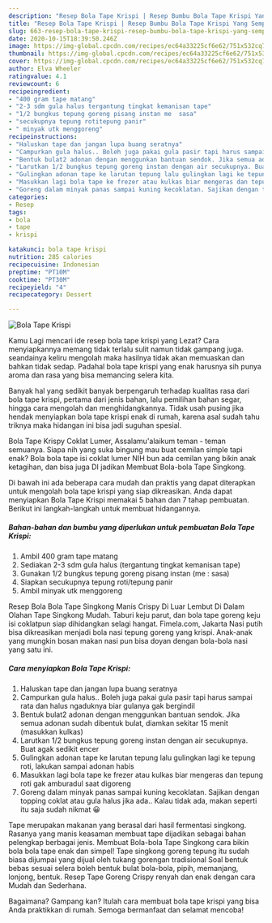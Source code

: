 ```yaml
---
description: "Resep Bola Tape Krispi | Resep Bumbu Bola Tape Krispi Yang Sempurna"
title: "Resep Bola Tape Krispi | Resep Bumbu Bola Tape Krispi Yang Sempurna"
slug: 663-resep-bola-tape-krispi-resep-bumbu-bola-tape-krispi-yang-sempurna
date: 2020-10-15T18:39:50.246Z
image: https://img-global.cpcdn.com/recipes/ec64a33225cf6e62/751x532cq70/bola-tape-krispi-foto-resep-utama.jpg
thumbnail: https://img-global.cpcdn.com/recipes/ec64a33225cf6e62/751x532cq70/bola-tape-krispi-foto-resep-utama.jpg
cover: https://img-global.cpcdn.com/recipes/ec64a33225cf6e62/751x532cq70/bola-tape-krispi-foto-resep-utama.jpg
author: Elva Wheeler
ratingvalue: 4.1
reviewcount: 6
recipeingredient:
- "400 gram tape matang"
- "2-3 sdm gula halus tergantung tingkat kemanisan tape"
- "1/2 bungkus tepung goreng pisang instan me  sasa"
- "secukupnya tepung rotitepung panir"
- " minyak utk menggoreng"
recipeinstructions:
- "Haluskan tape dan jangan lupa buang seratnya"
- "Campurkan gula halus.. Boleh juga pakai gula pasir tapi harus sampai rata dan halus ngaduknya biar gulanya gak bergindil"
- "Bentuk bulat2 adonan dengan menggunkan bantuan sendok. Jika semua adonan sudah dibentuk bulat, diamkan sekitar 15 menit (masukkan kulkas)"
- "Larutkan 1/2 bungkus tepung goreng instan dengan air secukupnya. Buat agak sedikit encer"
- "Gulingkan adonan tape ke larutan tepung lalu gulingkan lagi ke tepung roti, lakukan sampai adonan habis"
- "Masukkan lagi bola tape ke frezer atau kulkas biar mengeras dan tepung roti gak amburadul saat digoreng"
- "Goreng dalam minyak panas sampai kuning kecoklatan. Sajikan dengan topping coklat atau gula halus jika ada.. Kalau tidak ada, makan seperti itu saja sudah nikmat 😀"
categories:
- Resep
tags:
- bola
- tape
- krispi

katakunci: bola tape krispi 
nutrition: 285 calories
recipecuisine: Indonesian
preptime: "PT10M"
cooktime: "PT30M"
recipeyield: "4"
recipecategory: Dessert

---
```



![Bola Tape Krispi](https://img-global.cpcdn.com/recipes/ec64a33225cf6e62/751x532cq70/bola-tape-krispi-foto-resep-utama.jpg)

Kamu Lagi mencari ide resep bola tape krispi yang Lezat? Cara menyiapkannya memang tidak terlalu sulit namun tidak gampang juga. seandainya keliru mengolah maka hasilnya tidak akan memuaskan dan bahkan tidak sedap. Padahal bola tape krispi yang enak harusnya sih punya aroma dan rasa yang bisa memancing selera kita.

Banyak hal yang sedikit banyak berpengaruh terhadap kualitas rasa dari bola tape krispi, pertama dari jenis bahan, lalu pemilihan bahan segar, hingga cara mengolah dan menghidangkannya. Tidak usah pusing jika hendak menyiapkan bola tape krispi enak di rumah, karena asal sudah tahu triknya maka hidangan ini bisa jadi suguhan spesial.

Bola Tape Krispy Coklat Lumer, Assalamu&#39;alaikum teman - teman semuanya. Siapa nih yang suka bingung mau buat cemilan simple tapi enak? Bola bola tape isi coklat lumer NIH bun ada cemilan yang bikin anak ketagihan, dan bisa juga DI jadikan Membuat Bola-bola Tape Singkong.


Di bawah ini ada beberapa cara mudah dan praktis yang dapat diterapkan untuk mengolah bola tape krispi yang siap dikreasikan. Anda dapat menyiapkan Bola Tape Krispi memakai 5 bahan dan 7 tahap pembuatan. Berikut ini langkah-langkah untuk membuat hidangannya.

<!--inarticleads1-->

##### Bahan-bahan dan bumbu yang diperlukan untuk pembuatan Bola Tape Krispi:

1. Ambil 400 gram tape matang
1. Sediakan 2-3 sdm gula halus (tergantung tingkat kemanisan tape)
1. Gunakan 1/2 bungkus tepung goreng pisang instan (me : sasa)
1. Siapkan secukupnya tepung roti/tepung panir
1. Ambil  minyak utk menggoreng


Resep Bola Bola Tape Singkong Manis Crispy Di Luar Lembut Di Dalam Olahan Tape Singkong Mudah. Taburi keju parut, dan bola tape goreng keju isi coklatpun siap dihidangkan selagi hangat. Fimela.com, Jakarta Nasi putih bisa dikreasikan menjadi bola nasi tepung goreng yang krispi. Anak-anak yang mungkin bosan makan nasi pun bisa doyan dengan bola-bola nasi yang satu ini. 

<!--inarticleads2-->

##### Cara menyiapkan Bola Tape Krispi:

1. Haluskan tape dan jangan lupa buang seratnya
1. Campurkan gula halus.. Boleh juga pakai gula pasir tapi harus sampai rata dan halus ngaduknya biar gulanya gak bergindil
1. Bentuk bulat2 adonan dengan menggunkan bantuan sendok. Jika semua adonan sudah dibentuk bulat, diamkan sekitar 15 menit (masukkan kulkas)
1. Larutkan 1/2 bungkus tepung goreng instan dengan air secukupnya. Buat agak sedikit encer
1. Gulingkan adonan tape ke larutan tepung lalu gulingkan lagi ke tepung roti, lakukan sampai adonan habis
1. Masukkan lagi bola tape ke frezer atau kulkas biar mengeras dan tepung roti gak amburadul saat digoreng
1. Goreng dalam minyak panas sampai kuning kecoklatan. Sajikan dengan topping coklat atau gula halus jika ada.. Kalau tidak ada, makan seperti itu saja sudah nikmat 😀


Tape merupakan makanan yang berasal dari hasil fermentasi singkong. Rasanya yang manis keasaman membuat tape dijadikan sebagai bahan pelengkap berbagai jenis. Membuat Bola-bola Tape Singkong cara bikin bola bola tape enak dan simpel! Tape singkong goreng tepung itu sudah biasa dijumpai yang dijual oleh tukang gorengan tradisional Soal bentuk bebas sesuai selera boleh bentuk bulat bola-bola, pipih, memanjang, lonjong, bentuk. Resep Tape Goreng Crispy renyah dan enak dengan cara Mudah dan Sederhana. 

Bagaimana? Gampang kan? Itulah cara membuat bola tape krispi yang bisa Anda praktikkan di rumah. Semoga bermanfaat dan selamat mencoba!
